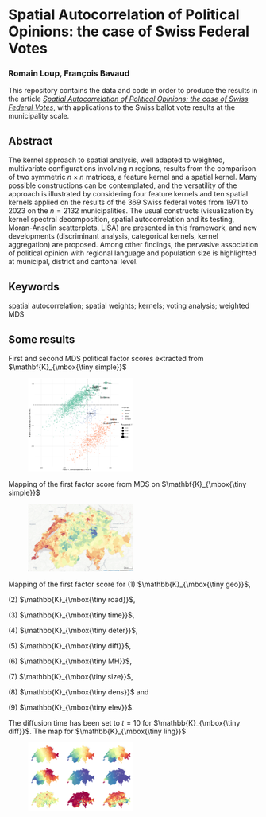 # Spatial Autocorrelation of Political Opinions: the case of Swiss Federal Votes

### Romain Loup, François Bavaud

This repository contains the data and code in order to produce the results in the article <a href=https://> *Spatial Autocorrelation of Political Opinions: the case of Swiss Federal Votes*</a>, with applications to the Swiss ballot vote results at the municipality scale.

## Abstract 
The kernel approach to spatial analysis, well adapted to weighted, multivariate configurations involving $n$ regions, results from the comparison of two symmetric $n\times n$ matrices, a feature kernel and a spatial kernel. Many possible constructions can be contemplated,
and the versatility of the approach is illustrated by considering four feature kernels and ten spatial kernels applied on the results of the 369 Swiss federal votes from 1971 to 2023 on the $n=2132$ municipalities. The usual constructs (visualization by kernel spectral decomposition, spatial autocorrelation and its testing, Moran-Anselin scatterplots, LISA) are presented in this framework, and new developments (discriminant analysis, categorical kernels, kernel aggregation) are proposed. Among other findings, the pervasive association of political opinion with regional language and population size is highlighted at municipal, district and cantonal level.

## Keywords
spatial autocorrelation; spatial weights; kernels; voting analysis; weighted MDS

## Some results

First and second MDS political factor scores extracted from $\mathbf{K}_{\mbox{\tiny simple}}$

<figure>
    <img src="results/mds_simple.png" alt="MDS simple" style="width:50%">
</figure>

Mapping of the first factor score from MDS on $\mathbf{K}_{\mbox{\tiny simple}}$

<figure>
    <img src="results/x_simple_f1.png" alt="MDS map simple" style="width:50%">
</figure>

Mapping of the first factor score for (1) $\mathbb{K}_{\mbox{\tiny geo}}$,

(2) $\mathbb{K}_{\mbox{\tiny road}}$,

(3) $\mathbb{K}_{\mbox{\tiny time}}$,

(4) $\mathbb{K}_{\mbox{\tiny deter}}$, 

(5)  $\mathbb{K}_{\mbox{\tiny diff}}$, 

(6) $\mathbb{K}_{\mbox{\tiny MH}}$,  

(7) $\mathbb{K}_{\mbox{\tiny size}}$,  

(8) $\mathbb{K}_{\mbox{\tiny dens}}$ and   

(9) $\mathbb{K}_{\mbox{\tiny elev}}$. 

The diffusion time has been set to $t=10$ for $\mathbb{K}_{\mbox{\tiny diff}}$. The map for $\mathbb{K}_{\mbox{\tiny ling}}$

<figure>
    <img src="results/first_factor_scores.png" alt="MDS maps" style="width:50%">
</figure>
